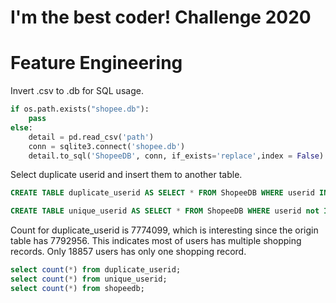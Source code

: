 # I'm the best coder! Challenge 2020


# Feature Engineering
Invert .csv to .db for SQL usage.  
``` python
if os.path.exists("shopee.db"):
    pass
else:
    detail = pd.read_csv('path')
    conn = sqlite3.connect('shopee.db')
    detail.to_sql('ShopeeDB', conn, if_exists='replace',index = False)
```

Select duplicate userid and insert them to another table.  
``` sql
CREATE TABLE duplicate_userid AS SELECT * FROM ShopeeDB WHERE userid IN ( SELECT userid FROM ShopeeDB GROUP BY userid HAVING COUNT(*) > 1) ORDER BY userid; 

CREATE TABLE unique_userid AS SELECT * FROM ShopeeDB WHERE userid not IN ( SELECT userid FROM duplicate_userid) ORDER BY userid;
```

Count for duplicate_userid is 7774099, which is interesting since the origin table has 7792956. This indicates most of users has multiple shopping records. Only 18857 users has only one shopping record.  

``` sql
select count(*) from duplicate_userid;
select count(*) from unique_userid; 
select count(*) from shopeedb;
```

